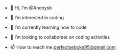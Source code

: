- 👋 Hi, I’m @Anonysb
- 👀 I’m interested in coding
- 🌱 I’m currently learning how to code
- 💞️ I’m looking to collaborate on coding activities

- 📫 How to reach me perfectseboke95@gmail.com


<!---
Anonysb/Anonysb is a ✨ special ✨ repository because its `README.md` (this file) appears on your GitHub profile.
You can click the Preview link to take a look at your changes.
--->
